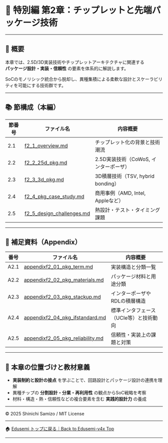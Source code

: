 # 🧩 特別編 第2章：チップレットと先端パッケージ技術

---

## 📌 概要

本章では、2.5D/3D実装技術やチップレットアーキテクチャに関連する  
**パッケージ設計・実装・信頼性** の要素を体系的に解説します。

SoCのモノリシック統合から脱却し、異種集積による柔軟な設計とスケーラビリティを可能にする技術群です。

---

## 📚 節構成（本編）

| 節番号 | ファイル名              | 内容概要 |
|--------|--------------------------|----------|
| 2.1    | [f2_1_overview.md](./f2_1_overview.md) | チップレット化の背景と技術潮流 |
| 2.2    | [f2_2_25d_pkg.md](./f2_2_25d_pkg.md) | 2.5D実装技術（CoWoS, インターポーザ） |
| 2.3    | [f2_3_3d_pkg.md](./f2_3_3d_pkg.md) | 3D積層技術（TSV, hybrid bonding） |
| 2.4    | [f2_4_pkg_case_study.md](./f2_4_pkg_case_study.md) | 商用事例（AMD, Intel, Appleなど） |
| 2.5    | [f2_5_design_challenges.md](./f2_5_design_challenges.md) | 熱設計・テスト・タイミング課題 |

---

## 🧾 補足資料（Appendix）

| 番号 | ファイル名 | 内容概要 |
|------|------------|----------|
| A2.1 | [appendixf2_01_pkg_term.md](./appendixf2_01_pkg_term.md) | 実装構造と分類一覧 |
| A2.2 | [appendixf2_02_pkg_materials.md](./appendixf2_02_pkg_materials.md) | パッケージ材料と用途分類 |
| A2.3 | [appendixf2_03_pkg_stackup.md](./appendixf2_03_pkg_stackup.md) | インターポーザやRDLの積層構造 |
| A2.4 | [appendixf2_04_pkg_ifstandard.md](./appendixf2_04_pkg_ifstandard.md) | 標準インタフェース（UCIe等）と技術動向 |
| A2.5 | [appendixf2_05_pkg_reliability.md](./appendixf2_05_pkg_reliability.md) | 信頼性・実装上の課題と対策 |

---

## 🎯 本章の位置づけと教材意義

- **実装制約と設計の接点** を学ぶことで、回路設計とパッケージ設計の連携を理解  
- 異種チップの **分割設計・分業・再利用性** の観点からSoC戦略を考察  
- 材料・構造・熱・信頼性などの複合要素を含む **実践的設計力** の養成

---

© 2025 Shinichi Samizo / MIT License

---

🏠 [Edusemi トップに戻る｜Back to Edusemi-v4x Top](../README.md)

---

